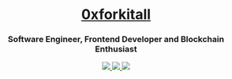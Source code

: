 <h1 align="center"><a href="https://www.0xforkitall.com" target="_blank">0xforkitall</a></h1>
<h3 align="center">Software Engineer, Frontend Developer and Blockchain Enthusiast</h3>
<p align="center">
  <a href="https://twitter.com/0xforkitall">
    <img src="https://img.shields.io/badge/Twitter-181818?style=for-the-badge&logo=twitter&logoColor=1DA1F2" />
  </a>
  <a href="https://www.instagram.com/0xforkitall">
    <img src="https://img.shields.io/badge/Instagram-181818?style=for-the-badge&logo=instagram&logoColor=E4405F" />
  </a>
  <a href="https://reddit.com/user/0xforkitall">
    <img src="https://img.shields.io/badge/Reddit-181818?style=for-the-badge&logo=reddit&logoColor=ff4500" />
  </a>
</p>

